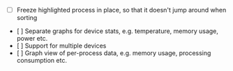 - [ ] Freeze highlighted process in place, so that it doesn't jump around when sorting
- [ ] Separate graphs for device stats, e.g. temperature, memory usage, power etc.
- [ ] Support for multiple devices
- [ ] Graph view of per-process data, e.g. memory usage, processing consumption etc.
